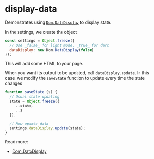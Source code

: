 # display-data

Demonstrates using [`Dom.DataDisplay`](https://api.ixfx.fun/_ixfx/dom/DataDisplay/) to display state.

In the settings, we create the object:
```js
const settings = Object.freeze({
  // Use _false_ for light mode, _true_ for dark
  dataDisplay: new Dom.DataDisplay(false)
});
```

This will add some HTML to your page.

When you want its output to be updated, call `dataDisplay.update`. In this case, we modify the `saveState` function to update every time the state changes

```js
function saveState (s) {
  // Usual state updating
  state = Object.freeze({
    ...state,
    ...s
  });

  // Now update data
  settings.dataDisplay.update(state);
}
```

Read more:
* [Dom.DataDisplay](https://api.ixfx.fun/_ixfx/dom/DataDisplay/)

